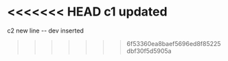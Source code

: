 <<<<<<< HEAD
c1 updated
=======
c2
new line -- dev inserted

>>>>>>> 6f53360ea8baef5696ed8f85225dbf30f5d5905a
